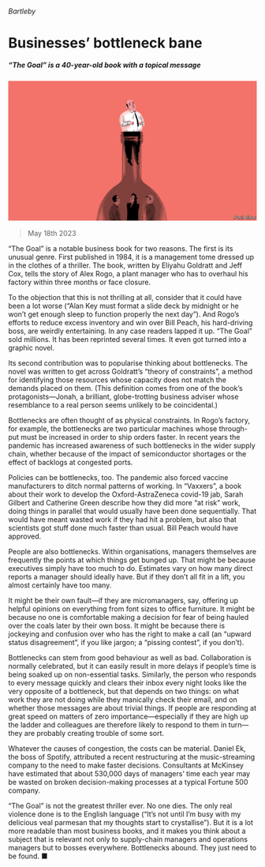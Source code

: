 ###### Bartleby

# Businesses’ bottleneck bane 

##### “The Goal” is a 40-year-old book with a topical message 

![image](images/20230520_WBD002.jpg) 

> May 18th 2023 

“The Goal” is a notable business book for two reasons. The first is its unusual genre. First published in 1984, it is a management tome dressed up in the clothes of a thriller. The book, written by Eliyahu Goldratt and Jeff Cox, tells the story of Alex Rogo, a plant manager who has to overhaul his factory within three months or face closure. 

To the objection that this is not thrilling at all, consider that it could have been a lot worse (“Alan Key must format a slide deck by midnight or he won’t get enough sleep to function properly the next day”). And Rogo’s efforts to reduce excess inventory and win over Bill Peach, his hard-driving boss, are weirdly entertaining. In any case readers lapped it up. “The Goal” sold millions. It has been reprinted several times. It even got turned into a graphic novel.

Its second contribution was to popularise thinking about bottlenecks. The novel was written to get across Goldratt’s “theory of constraints”, a method for identifying those resources whose capacity does not match the demands placed on them. (This definition comes from one of the book’s protagonists—Jonah, a brilliant, globe-trotting business adviser whose resemblance to a real person seems unlikely to be coincidental.) 

Bottlenecks are often thought of as physical constraints. In Rogo’s factory, for example, the bottlenecks are two particular machines whose through-put must be increased in order to ship orders faster. In recent years the pandemic has increased awareness of such bottlenecks in the wider supply chain, whether because of the impact of semiconductor shortages or the effect of backlogs at congested ports. 

Policies can be bottlenecks, too. The pandemic also forced vaccine manufacturers to ditch normal patterns of working. In “Vaxxers”, a book about their work to develop the Oxford-AstraZeneca covid-19 jab, Sarah Gilbert and Catherine Green describe how they did more “at risk” work, doing things in parallel that would usually have been done sequentially. That would have meant wasted work if they had hit a problem, but also that scientists got stuff done much faster than usual. Bill Peach would have approved. 

People are also bottlenecks. Within organisations, managers themselves are frequently the points at which things get bunged up. That might be because executives simply have too much to do. Estimates vary on how many direct reports a manager should ideally have. But if they don’t all fit in a lift, you almost certainly have too many. 

It might be their own fault—if they are micromanagers, say, offering up helpful opinions on everything from font sizes to office furniture. It might be because no one is comfortable making a decision for fear of being hauled over the coals later by their own boss. It might be because there is jockeying and confusion over who has the right to make a call (an “upward status disagreement”, if you like jargon; a “pissing contest”, if you don’t). 

Bottlenecks can stem from good behaviour as well as bad. Collaboration is normally celebrated, but it can easily result in more delays if people’s time is being soaked up on non-essential tasks. Similarly, the person who responds to every message quickly and clears their inbox every night looks like the very opposite of a bottleneck, but that depends on two things: on what work they are not doing while they manically check their email, and on whether those messages are about trivial things. If people are responding at great speed on matters of zero importance—especially if they are high up the ladder and colleagues are therefore likely to respond to them in turn—they are probably creating trouble of some sort. 

Whatever the causes of congestion, the costs can be material. Daniel Ek, the boss of Spotify, attributed a recent restructuring at the music-streaming company to the need to make faster decisions. Consultants at McKinsey have estimated that about 530,000 days of managers’ time each year may be wasted on broken decision-making processes at a typical Fortune 500 company. 

“The Goal” is not the greatest thriller ever. No one dies. The only real violence done is to the English language (“It’s not until I’m busy with my delicious veal parmesan that my thoughts start to crystallise”). But it is a lot more readable than most business books, and it makes you think about a subject that is relevant not only to supply-chain managers and operations managers but to bosses everywhere. Bottlenecks abound. They just need to be found. ■







